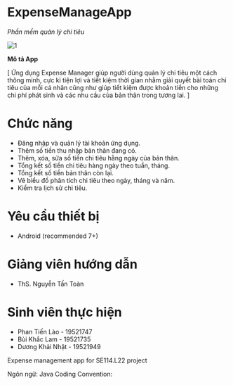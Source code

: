 # ExpenseManageApp
*Phần mềm quản lý chi tiêu*

![1](https://user-images.githubusercontent.com/66371009/125384067-918c8c80-e3c2-11eb-826c-b00cb87696eb.png)

**Mô tả App**

[ Ứng dụng Expense Manager giúp người dùng quản lý chi tiêu một cách thông minh, cực kì tiện lợi và tiết kiệm thời gian nhằm giải quyết bài toán chi tiêu của mỗi cá nhân cũng như giúp tiết kiệm được khoản tiền cho những chi phí phát sinh và các nhu cầu của bản thân trong tương lai. ]

# Chức năng 
-	Đăng nhập và quản lý tài khoản ứng dụng.
-	Thêm số tiền thu nhập bản thân đang có.
-	Thêm, xóa, sửa số tiền chi tiêu hằng ngày của bản thân.
- Tổng kết số tiền chi tiêu hàng ngày theo tuần, tháng. 
-	Tổng kết số tiền bản thân còn lại.
-	Vẽ biểu đồ phân tích chi tiêu theo ngày, tháng và năm.
-	Kiểm tra lịch sử chi tiêu.

# Yêu cầu thiết bị 
- Android (recommended 7+)

# Giảng viên hướng dẫn
- ThS. Nguyễn Tấn Toàn 

# Sinh viên thực hiện 

- Phan Tiến Lào - 19521747
- Bùi Khắc Lam - 19521735
- Dương Khải Nhật - 19521949

Expense management app for SE114.L22 project

Ngôn ngữ: Java
Coding Convention:
